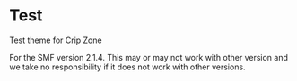 # Test
Test theme for Crip Zone

For the SMF version 2.1.4. This may or may not work with other version and we take no responsibility if it does not work with other versions.
